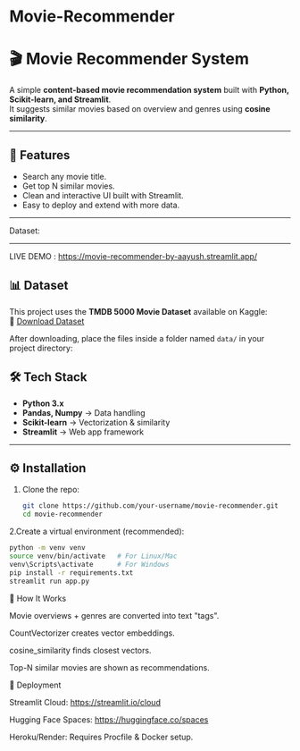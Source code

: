 # Movie-Recommender
# 🎬 Movie Recommender System

A simple **content-based movie recommendation system** built with **Python, Scikit-learn, and Streamlit**.  
It suggests similar movies based on overview and genres using **cosine similarity**.

---

## 🚀 Features
- Search any movie title.
- Get top N similar movies.
- Clean and interactive UI built with Streamlit.
- Easy to deploy and extend with more data.

---
 Dataset:
 
---
LIVE DEMO :
https://movie-recommender-by-aayush.streamlit.app/


## 📊 Dataset

This project uses the **TMDB 5000 Movie Dataset** available on Kaggle:  
🔗 [Download Dataset](https://www.kaggle.com/datasets/tmdb/tmdb-movie-metadata)

After downloading, place the files inside a folder named `data/` in your project directory:


## 🛠️ Tech Stack
- **Python 3.x**
- **Pandas, Numpy** → Data handling
- **Scikit-learn** → Vectorization & similarity
- **Streamlit** → Web app framework

---

## ⚙️ Installation

1. Clone the repo:
   ```bash
   git clone https://github.com/your-username/movie-recommender.git
   cd movie-recommender

2.Create a virtual environment (recommended):
  ```bash
  python -m venv venv
  source venv/bin/activate   # For Linux/Mac
  venv\Scripts\activate      # For Windows
  pip install -r requirements.txt
  streamlit run app.py
```

🧠 How It Works

Movie overviews + genres are converted into text "tags".

CountVectorizer creates vector embeddings.

cosine_similarity finds closest vectors.

Top-N similar movies are shown as recommendations.


🚀 Deployment

Streamlit Cloud: https://streamlit.io/cloud

Hugging Face Spaces: https://huggingface.co/spaces

Heroku/Render: Requires Procfile & Docker setup.




